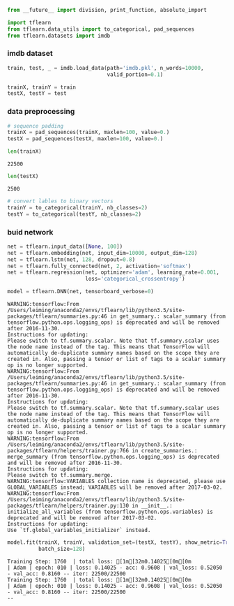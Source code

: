 

```python
from __future__ import division, print_function, absolute_import

import tflearn
from tflearn.data_utils import to_categorical, pad_sequences
from tflearn.datasets import imdb
```

### imdb dataset


```python
train, test, _ = imdb.load_data(path='imdb.pkl', n_words=10000,
                                valid_portion=0.1)
```


```python
trainX, trainY = train
testX, testY = test
```

### data preprocessing


```python
# sequence padding
trainX = pad_sequences(trainX, maxlen=100, value=0.)
testX = pad_sequences(testX, maxlen=100, value=0.)
```


```python
len(trainX)
```




    22500




```python
len(testX)
```




    2500




```python
# convert lables to binary vectors
trainY = to_categorical(trainY, nb_classes=2)
testY = to_categorical(testY, nb_classes=2)
```

### buid network


```python
net = tflearn.input_data([None, 100])
net = tflearn.embedding(net, input_dim=10000, output_dim=128)
net = tflearn.lstm(net, 128, dropout=0.8)
net = tflearn.fully_connected(net, 2, activation='softmax')
net = tflearn.regression(net, optimizer='adam', learning_rate=0.001,
                         loss='categorical_crossentropy')

model = tflearn.DNN(net, tensorboard_verbose=0)
```

    WARNING:tensorflow:From /Users/leiming/anaconda2/envs/tflearn/lib/python3.5/site-packages/tflearn/summaries.py:46 in get_summary.: scalar_summary (from tensorflow.python.ops.logging_ops) is deprecated and will be removed after 2016-11-30.
    Instructions for updating:
    Please switch to tf.summary.scalar. Note that tf.summary.scalar uses the node name instead of the tag. This means that TensorFlow will automatically de-duplicate summary names based on the scope they are created in. Also, passing a tensor or list of tags to a scalar summary op is no longer supported.
    WARNING:tensorflow:From /Users/leiming/anaconda2/envs/tflearn/lib/python3.5/site-packages/tflearn/summaries.py:46 in get_summary.: scalar_summary (from tensorflow.python.ops.logging_ops) is deprecated and will be removed after 2016-11-30.
    Instructions for updating:
    Please switch to tf.summary.scalar. Note that tf.summary.scalar uses the node name instead of the tag. This means that TensorFlow will automatically de-duplicate summary names based on the scope they are created in. Also, passing a tensor or list of tags to a scalar summary op is no longer supported.
    WARNING:tensorflow:From /Users/leiming/anaconda2/envs/tflearn/lib/python3.5/site-packages/tflearn/helpers/trainer.py:766 in create_summaries.: merge_summary (from tensorflow.python.ops.logging_ops) is deprecated and will be removed after 2016-11-30.
    Instructions for updating:
    Please switch to tf.summary.merge.
    WARNING:tensorflow:VARIABLES collection name is deprecated, please use GLOBAL_VARIABLES instead; VARIABLES will be removed after 2017-03-02.
    WARNING:tensorflow:From /Users/leiming/anaconda2/envs/tflearn/lib/python3.5/site-packages/tflearn/helpers/trainer.py:130 in __init__.: initialize_all_variables (from tensorflow.python.ops.variables) is deprecated and will be removed after 2017-03-02.
    Instructions for updating:
    Use `tf.global_variables_initializer` instead.



```python
model.fit(trainX, trainY, validation_set=(testX, testY), show_metric=True,
          batch_size=128)
```

    Training Step: 1760  | total loss: [1m[32m0.14025[0m[0m
    | Adam | epoch: 010 | loss: 0.14025 - acc: 0.9608 | val_loss: 0.52050 - val_acc: 0.8160 -- iter: 22500/22500
    Training Step: 1760  | total loss: [1m[32m0.14025[0m[0m
    | Adam | epoch: 010 | loss: 0.14025 - acc: 0.9608 | val_loss: 0.52050 - val_acc: 0.8160 -- iter: 22500/22500
    --

